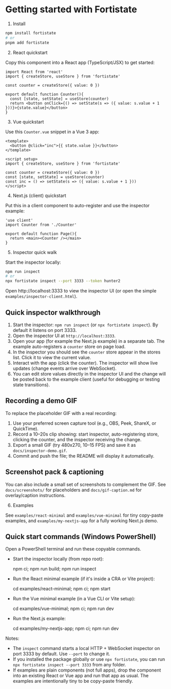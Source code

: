 Getting started with Fortistate
=================================

1) Install

```bash
npm install fortistate
# or
pnpm add fortistate
```

2) React quickstart

Copy this component into a React app (TypeScript/JSX) to get started:

```tsx
import React from 'react'
import { createStore, useStore } from 'fortistate'

const counter = createStore({ value: 0 })

export default function Counter(){
  const [state, setState] = useStore(counter)
  return <button onClick={() => setState(s => ({ value: s.value + 1 }))}>{state.value}</button>
}
```

3) Vue quickstart

Use this `Counter.vue` snippet in a Vue 3 app:

```vue
<template>
  <button @click="inc">{{ state.value }}</button>
</template>

<script setup>
import { createStore, useStore } from 'fortistate'

const counter = createStore({ value: 0 })
const [state, setState] = useStore(counter)
const inc = () => setState(s => ({ value: s.value + 1 }))
</script>
```

4) Next.js (client) quickstart

Put this in a client component to auto-register and use the inspector example:

```tsx
'use client'
import Counter from './Counter'

export default function Page(){
  return <main><Counter /></main>
}
```

5) Inspector quick walk

Start the inspector locally:

```bash
npm run inspect
# or
npx fortistate inspect --port 3333 --token hunter2
```

Open http://localhost:3333 to view the inspector UI (or open the simple `examples/inspector-client.html`).

Quick inspector walkthrough
--------------------------

1. Start the inspector: `npm run inspect` (or `npx fortistate inspect`). By default it listens on port 3333.
2. Open the inspector UI at `http://localhost:3333`.
3. Open your app (for example the Next.js example) in a separate tab. The example auto-registers a `counter` store on page load.
4. In the inspector you should see the `counter` store appear in the stores list. Click it to view the current value.
5. Interact with the app (click the counter). The inspector will show live updates (change events arrive over WebSocket).
6. You can edit store values directly in the inspector UI and the change will be posted back to the example client (useful for debugging or testing state transitions).

Recording a demo GIF
--------------------

To replace the placeholder GIF with a real recording:

1. Use your preferred screen capture tool (e.g., OBS, Peek, ShareX, or QuickTime).
2. Record a 10–20s clip showing: start inspector, auto-registering store, clicking the counter, and the inspector receiving the change.
3. Export a small GIF (try 480x270, 10–15 FPS) and save it as `docs/inspector-demo.gif`.
4. Commit and push the file; the README will display it automatically.

Screenshot pack & captioning
----------------------------

You can also include a small set of screenshots to complement the GIF. See `docs/screenshots/` for placeholders and `docs/gif-caption.md` for overlay/caption instructions.

6) Examples

See `examples/react-minimal` and `examples/vue-minimal` for tiny copy-paste examples, and `examples/my-nextjs-app` for a fully working Next.js demo.

Quick start commands (Windows PowerShell)
--------------------------------------

Open a PowerShell terminal and run these copyable commands.

- Start the inspector locally (from repo root):

  npm ci; npm run build; npm run inspect

- Run the React minimal example (if it's inside a CRA or Vite project):

  cd examples/react-minimal; npm ci; npm start

- Run the Vue minimal example (in a Vue CLI or Vite setup):

  cd examples/vue-minimal; npm ci; npm run dev

- Run the Next.js example:

  cd examples/my-nextjs-app; npm ci; npm run dev

Notes:
- The `inspect` command starts a local HTTP + WebSocket inspector on port 3333 by default. Use `--port` to change it.
- If you installed the package globally or use `npx fortistate`, you can run `npx fortistate inspect --port 3333` from any folder.
- If examples are plain components (not full apps), drop the component into an existing React or Vue app and run that app as usual. The examples are intentionally tiny to be copy-paste friendly.
